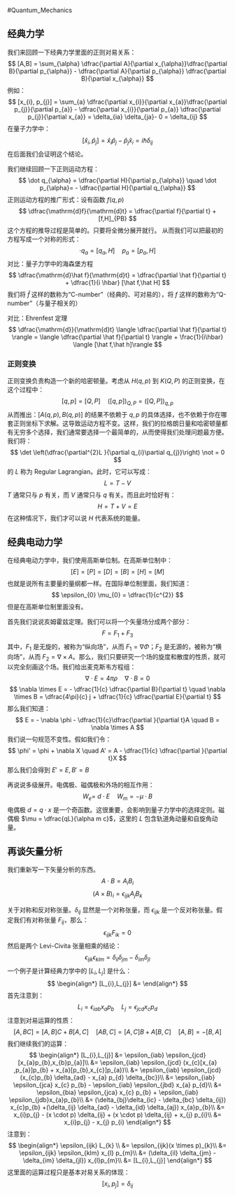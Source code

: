#Quantum_Mechanics 

## 经典力学

我们来回顾一下经典力学里面的正则对易关系：
$$
[A,B] = \sum_{\alpha} \dfrac{\partial A}{\partial x_{\alpha}}\dfrac{\partial B}{\partial p_{\alpha}} - \dfrac{\partial A}{\partial p_{\alpha}} \dfrac{\partial B}{\partial x_{\alpha}} 
$$
例如：
$$
[x_{i}, p_{j}] = \sum_{a} \dfrac{\partial x_{i}}{\partial x_{a}}\dfrac{\partial p_{j}}{\partial p_{a}} - \dfrac{\partial x_{i}}{\partial p_{a}} \dfrac{\partial p_{j}}{\partial x_{a}} = \delta_{ia} \delta_{ja}- 0 = \delta_{ij} 
$$
在量子力学中：
$$
[\hat x_{i},\hat p_{j}] = \hat x_{i}\hat  p_{j} - \hat p_{j} \hat x_{i} = i \hbar \delta_{ij}
$$
在后面我们会证明这个结论。

我们继续回顾一下正则运动方程：
$$
\dot q_{\alpha} = \dfrac{\partial H}{\partial p_{\alpha}} \quad \dot p_{\alpha}= - \dfrac{\partial H}{\partial q_{\alpha}}
$$
正则运动方程的推广形式：设有函数 $f(q,p)$
$$
\dfrac{\mathrm{d}f}{\mathrm{d}t} = \dfrac{\partial f}{\partial t} +[f,H]_{PB}
$$
这个方程的推导过程是简单的。只要将全微分展开就行。
从而我们可以把最初的方程写成一个对称的形式：
$$
\cdot q_{a}= [q_{a},H] \quad p_{a} = [p_{a},H]
$$
对比：量子力学中的海森堡方程
$$
\dfrac{\mathrm{d}\hat f}{\mathrm{d}t} = \dfrac{\partial \hat f}{\partial t} + \dfrac{1}{i \hbar} [\hat f,\hat H]
$$
我们将 $\hat f$ 这样的数称为“C-number”（经典的、可对易的），将 $f$ 这样的数称为“Q-number”（与量子相关的）

对比：Ehrenfest 定理
$$
\dfrac{\mathrm{d}}{\mathrm{d}t} \langle \dfrac{\partial \hat f}{\partial t} \rangle = \langle \dfrac{\partial \hat f}{\partial t} \rangle + \frac{1}{i\hbar} \langle [\hat f,\hat h]\rangle 
$$

### 正则变换
正则变换负责构造一个新的哈密顿量。考虑从 $H(q,p)$ 到 $K(Q,P)$ 的正则变换，在这个过程中：
$$
[q,p] = [Q,P] \quad ([q,p])_{Q,P} = ([Q,P])_{q,p}
$$
从而推出：$[A(q,p),B(q,p)]$ 的结果不依赖于 $q,p$ 的具体选择，也不依赖于你在哪套正则坐标下求解。这导致运动方程不变。这样，我们的拉格朗日量和哈密顿量都有无穷多个选择，我们通常要选择一个最简单的，从而使得我们处理问题最方便。我们将：
$$
\det \left(\dfrac{\partial^{2}L }{\partial q_{i}\partial q_{j}}\right) \not = 0 
$$
的 $L$ 称为 Regular Lagrangian。此时，它可以写成：
$$
L = T - V
$$
$T$ 通常只与 $p$ 有关，而 $V$ 通常只与 $q$ 有关。而且此时恰好有：
$$
H = T+V = E
$$
在这种情况下，我们才可以说 $H$ 代表系统的能量。


## 经典电动力学
在经典电动力学中，我们使用高斯单位制。在高斯单位制中：
$$
[E]  = [P] = [D] = [B] =[H] = [M]
$$
也就是说所有主要量的量纲都一样。在国际单位制里面，我们知道：
$$
\epsilon_{0} \mu_{0} = \dfrac{1}{c^{2}}
$$
但是在高斯单位制里面没有。

首先我们说说亥姆霍兹定理。我们可以将一个矢量场分成两个部分：
$$
F = F_{1} + F_{3}
$$
其中，$F_{1}$ 是无旋的，被称为“纵向场”，从而 $F_{1} = \nabla  \Phi$；$F_{2}$ 是无源的，被称为“横向场”，从而 $F_2 = \nabla  \times A$。那么，我们只要研究一个场的旋度和散度的性质，就可以完全刻画这个场。我们给出麦克斯韦方程组：
$$
\nabla \cdot E = 4 \pi \rho \quad  \nabla \cdot B = 0 
$$
$$
\nabla  \times E = - \dfrac{1}{c}  \dfrac{\partial B}{\partial t}  \quad  \nabla \times B = \dfrac{4\pi}{c} j + \dfrac{1}{c} \dfrac{\partial E}{\partial t} 
$$
那么我们知道：
$$
E = - \nabla  \phi - \dfrac{1}{c}\dfrac{\partial }{\partial t}A \quad B = \nabla \times A
$$
我们说一句规范不变性。假如我们令：
$$
\phi' = \phi + \nabla X \quad A' = A - \dfrac{1}{c} \dfrac{\partial }{\partial t}X
$$
那么我们会得到 $E' = E, B' = B$

再说说多级展开。电偶极、磁偶极和外场的相互作用：
$$
W_{e}= \ d \cdot E \quad W_{m}= - \mu \cdot B
$$
电偶极 $d = q\cdot x$ 是一个奇函数。这很重要，会影响到量子力学中的选择定则。磁偶极 $\mu = \dfrac{qL}{\alpha m c}$，这里的 $L$ 包含轨道角动量和自旋角动量。


## 再谈矢量分析
我们重新写一下矢量分析的东西。
$$
A \cdot B  = A_{i}B_{i}
$$
$$
(A \times B )_{i} = \epsilon_{ijk} A_{j}B_{k}
$$

关于对称和反对称张量。$\delta_{ij}$ 显然是一个对称张量，而 $\epsilon_{ijk}$ 是一个反对称张量。假定我们有对称张量 $F_{ij}$，那么：
$$
\epsilon_{ijk} F_{ik} = 0
$$
然后是两个 Levi-Civita 张量相乘的结论：
$$
\epsilon_{ijk}  \epsilon_{klm} =  \delta_{il} \delta_{jm} - \delta_{im} \delta_{jl}
$$
一个例子是计算经典力学中的 $[L_{i},L_{j}]$ 是什么：
$$
\begin{align*}
[L_{i},L_{j}] &= 
\end{align*}
$$
首先注意到：
$$
L_{i}= \epsilon_{iab} x_{a} p_{b}  \quad L_{j} = \epsilon_{jcd} x_{c}p_{d} 
$$
注意到对易运算的性质：
$$
[A,BC] = [A,B]C + B[A,C] \quad [AB,C] = [A,C]B + A[B,C] \quad [A,B] = -[B,A]
$$
我们继续我们的运算：
$$
\begin{align*}
[L_{i},L_{j}] &= \epsilon_{iab} \epsilon_{jcd} [x_{a}p_{b},x_{b}p_{a}]\\
&= \epsilon_{iab} \epsilon_{jcd} (x_{c}[x_{a} ,p_{a}]p_{b} + x_{a}[p_{b},x_{c}]p_{a})\\
&= \epsilon_{iab} \epsilon_{jcd} (x_{c}p_{b} \delta_{ad} - x_{a} p_{d} \delta_{bc})\\
&= \epsilon_{iab} \epsilon_{jca} x_{c} p_{b} - \epsilon_{iab} \epsilon_{jbd}  x_{a} p_{d}\\
&= \epsilon_{bia} \epsilon_{jca} x_{c} p_{b} + \epsilon_{iab}  \epsilon_{jdb}x_{a}p_{b}\\
&= (\delta_{bj}\delta_{ic}  - \delta_{bc} \delta_{ij}) x_{c}p_{b} +(\delta_{ij} \delta_{ad} - \delta_{id} \delta_{aj}) x_{a}p_{b}\\
&= x_{i}p_{j} - (x \cdot p) \delta_{ij} + (x \cdot p) \delta_{ij} + x_{j} p_{i}\\
&= x_{i}p_{j} - x_{j} p_{i}
\end{align*}
$$
注意到：
$$
\begin{align*}
\epsilon_{ijk} L_{k} \\
&= \epsilon_{ijk}(x \times p)_{k}\\
&= \epsilon_{ijk} \epsilon_{klm} x_{l} p_{m}\\
&= (\delta_{il} \delta_{jm} - \delta_{im} \delta_{jl}) x_{l}p_{m}\\
&= [L_{i},L_{j}]
\end{align*}
$$
这里面的运算过程只是基本对易关系的体现：
$$
[x_{i},p_{j}] = \delta_{ij}
$$
















